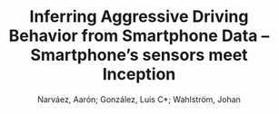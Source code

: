 ---
paperId: 25
author: Narváez, Aarón; González, Luis C*; Wahlström, Johan 
title: Inferring Aggressive Driving Behavior from Smartphone Data – Smartphone’s sensors meet  Inception
pdf: Narvaez_short_12.pdf
poster: Narvaez_short_12.png
alt: --
type: Poster
topic: Deep Learning
link: --
conference: neurips
year: 2020
tags: neurips-2020
---